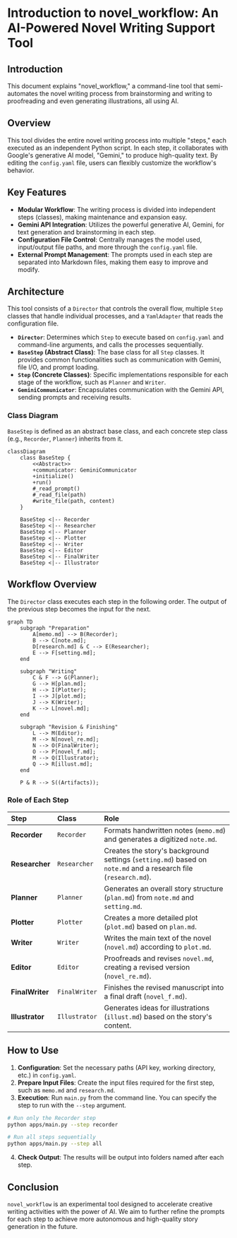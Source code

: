 # Introduction to novel_workflow: An AI-Powered Novel Writing Support Tool

## Introduction

This document explains "novel_workflow," a command-line tool that semi-automates the novel writing process from brainstorming and writing to proofreading and even generating illustrations, all using AI.

## Overview

This tool divides the entire novel writing process into multiple "steps," each executed as an independent Python script. In each step, it collaborates with Google's generative AI model, "Gemini," to produce high-quality text. By editing the `config.yaml` file, users can flexibly customize the workflow's behavior.

## Key Features

- **Modular Workflow**: The writing process is divided into independent steps (classes), making maintenance and expansion easy.
- **Gemini API Integration**: Utilizes the powerful generative AI, Gemini, for text generation and brainstorming in each step.
- **Configuration File Control**: Centrally manages the model used, input/output file paths, and more through the `config.yaml` file.
- **External Prompt Management**: The prompts used in each step are separated into Markdown files, making them easy to improve and modify.

## Architecture

This tool consists of a `Director` that controls the overall flow, multiple `Step` classes that handle individual processes, and a `YamlAdapter` that reads the configuration file.

- **`Director`**: Determines which `Step` to execute based on `config.yaml` and command-line arguments, and calls the processes sequentially.
- **`BaseStep` (Abstract Class)**: The base class for all `Step` classes. It provides common functionalities such as communication with Gemini, file I/O, and prompt loading.
- **`Step` (Concrete Classes)**: Specific implementations responsible for each stage of the workflow, such as `Planner` and `Writer`.
- **`GeminiCommunicator`**: Encapsulates communication with the Gemini API, sending prompts and receiving results.

### Class Diagram

`BaseStep` is defined as an abstract base class, and each concrete step class (e.g., `Recorder`, `Planner`) inherits from it.

```mermaid
classDiagram
    class BaseStep {
        <<Abstract>>
        +communicator: GeminiCommunicator
        +initialize()
        +run()
        #_read_prompt()
        #_read_file(path)
        #write_file(path, content)
    }

    BaseStep <|-- Recorder
    BaseStep <|-- Researcher
    BaseStep <|-- Planner
    BaseStep <|-- Plotter
    BaseStep <|-- Writer
    BaseStep <|-- Editor
    BaseStep <|-- FinalWriter
    BaseStep <|-- Illustrator
```

## Workflow Overview

The `Director` class executes each step in the following order. The output of the previous step becomes the input for the next.

```mermaid
graph TD
    subgraph "Preparation"
        A[memo.md] --> B(Recorder);
        B --> C[note.md];
        D[research.md] & C --> E(Researcher);
        E --> F[setting.md];
    end

    subgraph "Writing"
        C & F --> G(Planner);
        G --> H[plan.md];
        H --> I(Plotter);
        I --> J[plot.md];
        J --> K(Writer);
        K --> L[novel.md];
    end

    subgraph "Revision & Finishing"
        L --> M(Editor);
        M --> N[novel_re.md];
        N --> O(FinalWriter);
        O --> P[novel_f.md];
        M --> Q(Illustrator);
        Q --> R[illust.md];
    end

    P & R --> S((Artifacts));
```

### Role of Each Step

| Step | Class | Role |
|:---|:---|:---|
| **Recorder** | `Recorder` | Formats handwritten notes (`memo.md`) and generates a digitized `note.md`. |
| **Researcher** | `Researcher` | Creates the story's background settings (`setting.md`) based on `note.md` and a research file (`research.md`). |
| **Planner** | `Planner` | Generates an overall story structure (`plan.md`) from `note.md` and `setting.md`. |
| **Plotter** | `Plotter` | Creates a more detailed plot (`plot.md`) based on `plan.md`. |
| **Writer** | `Writer` | Writes the main text of the novel (`novel.md`) according to `plot.md`. |
| **Editor** | `Editor` | Proofreads and revises `novel.md`, creating a revised version (`novel_re.md`). |
| **FinalWriter** | `FinalWriter` | Finishes the revised manuscript into a final draft (`novel_f.md`). |
| **Illustrator** | `Illustrator` | Generates ideas for illustrations (`illust.md`) based on the story's content. |

## How to Use

1.  **Configuration**: Set the necessary paths (API key, working directory, etc.) in `config.yaml`.
2.  **Prepare Input Files**: Create the input files required for the first step, such as `memo.md` and `research.md`.
3.  **Execution**: Run `main.py` from the command line. You can specify the step to run with the `--step` argument.

```bash
# Run only the Recorder step
python apps/main.py --step recorder

# Run all steps sequentially
python apps/main.py --step all
```

4.  **Check Output**: The results will be output into folders named after each step.

## Conclusion

`novel_workflow` is an experimental tool designed to accelerate creative writing activities with the power of AI. We aim to further refine the prompts for each step to achieve more autonomous and high-quality story generation in the future.
